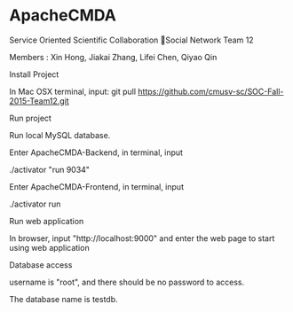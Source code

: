 # ApacheCMDA

Service Oriented Scientific Collaboration Social Network
Team 12 

Members : 
Xin Hong, Jiakai Zhang, Lifei Chen, Qiyao Qin

Install Project

  In Mac OSX terminal, input: git pull https://github.com/cmusv-sc/SOC-Fall-2015-Team12.git

Run project

  Run local MySQL database.

  Enter ApacheCMDA-Backend, in terminal, input

  ./activator "run 9034"

  Enter ApacheCMDA-Frontend, in terminal, input

  ./activator run

  Run web application

  In browser, input "http://localhost:9000" and enter the web page to start using web application

Database access

username is "root", and there should be no password to access.

The database name is testdb.
